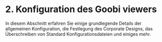 # 2. Konfiguration des Goobi viewers

In diesem Abschnitt erfahren Sie einige grundlegende Details der allgemeinen Konfiguration, die Festlegung des Corporate Designs, das Überschreiben von Standard Konfigurationsdateien und einiges mehr.

